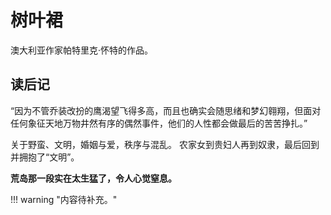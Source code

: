 # 树叶裙

澳大利亚作家帕特里克·怀特的作品。

## 读后记

“因为不管乔装改扮的鹰渴望飞得多高，而且也确实会随思绪和梦幻翱翔，但面对任何象征天地万物井然有序的偶然事件，他们的人性都会做最后的苦苦挣扎。”

关于野蛮、文明，婚姻与爱，秩序与混乱。
农家女到贵妇人再到奴隶，最后回到并拥抱了“文明”。

**荒岛那一段实在太生猛了，令人心觉窒息。**


!!! warning "内容待补充。"